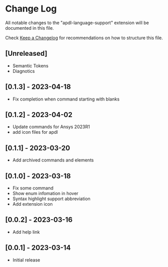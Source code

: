# Change Log

All notable changes to the "apdl-language-support" extension will be documented in this file.

Check [Keep a Changelog](http://keepachangelog.com/) for recommendations on how to structure this file.

## [Unreleased]

- Semantic Tokens
- Diagnotics

## [0.1.3] - 2023-04-18

- Fix completion when command starting with blanks

## [0.1.2] - 2023-04-02

- Update commands for Ansys 2023R1
- add icon files for apdl

## [0.1.1] - 2023-03-20

- Add archived commands and elements

## [0.1.0] - 2023-03-18

- Fix some command
- Show enum infomation in hover
- Syntax highlight support abbreviation
- Add extension icon

## [0.0.2] - 2023-03-16

- Add help link

## [0.0.1] - 2023-03-14

- Initial release